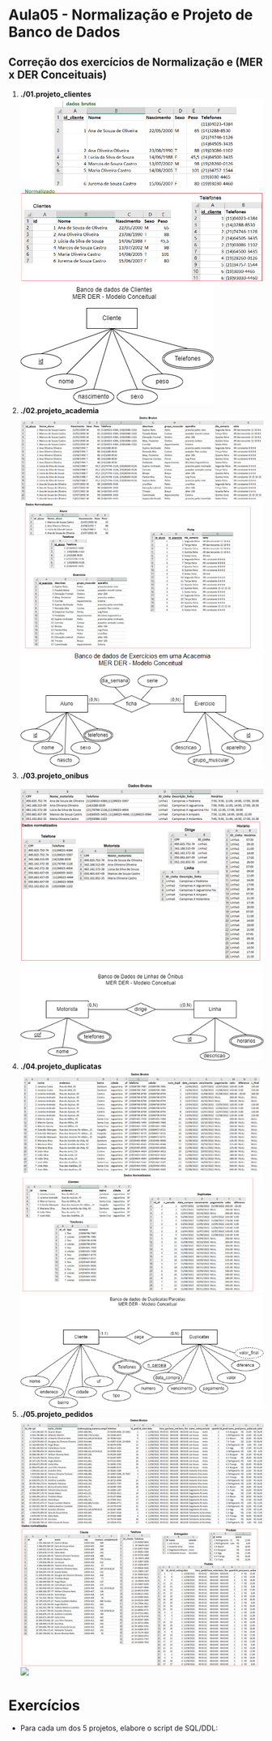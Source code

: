 # Aula05 - Normalização e Projeto de Banco de Dados
## Correção dos exercícios de Normalização e (MER x DER Conceituais)
1. **./01.projeto_clientes**
![](./01.projeto_clientes/normalizacao.png)
![](./01.projeto_clientes/der_clientes.1.0.png)
2. **./02.projeto_academia**
![](./02.projeto_academia/normalizacao.png)
![](./02.projeto_academia/der_academia.1.0.png)
3. **./03.projeto_onibus**
![](./03.projeto_onibus/normalizacao.png)
![](./03.projeto_onibus/der_onibus.1.0.png)
4. **./04.projeto_duplicatas**
![](./04.projeto_duplicatas/normalizacao.png)
![](./04.projeto_duplicatas/der_duplicatas.1.0.png)
5. **./05.projeto_pedidos**
![](./05.projeto_pedidos/normalizacao.png)
![](./05.projeto_pedidos/der_pedidos1.0.png)

# Exercícios
* Para cada um dos 5 projetos, elabore o script de SQL/DDL: